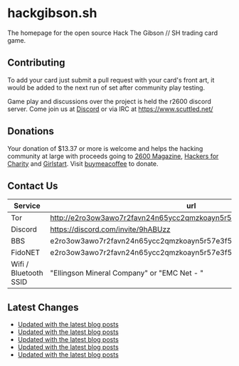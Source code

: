 # hackgibson.sh
The homepage for the open source Hack The Gibson // SH trading card game.


## Contributing

To add your card just submit a pull request with your card's front art, it would be added to the next run of set after community play testing.

Game play and discussions over the project is held the r2600 discord server. Come join us at [Discord](https://discord.com/invite/9hABUzz) or via IRC at https://www.scuttled.net/


## Donations

Your donation of $13.37 or more is welcome and helps the hacking community at large with proceeds going to [2600 Magazine](https://2600.com/), [Hackers for Charity](https://hackersforcharity.org) and [Girlstart](https://girlstart.org).  Visit [buymeacoffee](https://www.buymeacoffee.com/hackgibson.sh) to donate.


## Contact Us

Service | url
-|-
Tor | http://e2ro3ow3awo7r2favn24n65ycc2qmzkoayn5r57e3f56nvjwdcgg32ad.onion
Discord | https://discord.com/invite/9hABUzz
BBS | e2ro3ow3awo7r2favn24n65ycc2qmzkoayn5r57e3f56nvjwdcgg32ad.onion:23
FidoNET | e2ro3ow3awo7r2favn24n65ycc2qmzkoayn5r57e3f56nvjwdcgg32ad.onion:24554
Wifi / Bluetooth SSID | "Ellingson Mineral Company" or "EMC Net - <fidonet address>"

## Latest Changes
<!-- BLOG-POST-LIST:START -->
- [Updated with the latest blog posts](https://github.com/DFW2600/hackgibson.sh/commit/48910eab505e4c2f70e903ebe59fc78864c4881f)
- [Updated with the latest blog posts](https://github.com/DFW2600/hackgibson.sh/commit/edf79579bcfb52650ef1023c951312f786e8491b)
- [Updated with the latest blog posts](https://github.com/DFW2600/hackgibson.sh/commit/d2942dbaa77fa4d3aa29804f52c57c73a09e7212)
- [Updated with the latest blog posts](https://github.com/DFW2600/hackgibson.sh/commit/caa4ffc3128a8b4b05fad3746018e96ecbcbcd17)
- [Updated with the latest blog posts](https://github.com/DFW2600/hackgibson.sh/commit/26fb9b1a4aa71b65f59c31e35a8628904698ee8c)
<!-- BLOG-POST-LIST:END -->
